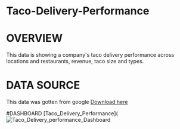 # Taco-Delivery-Performance
# OVERVIEW
This data is showing a company's taco delivery performance across locations and restaurants, revenue, taco size and types.
# DATA SOURCE
This data was gotten from google
[Download here](https://drive.google.com/file/d/1X2DrjwaxQkvGrCXZoZ_5242RGTD16JCp/view?usp=sharing)

#DASHBOARD
[Taco_Delivery_Performance](![Taco_Delivery_performance_Dashboard](https://github.com/user-attachments/assets/274a2a0f-e41b-4a2b-8d2e-a1041e0817e1)
